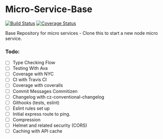 # Micro-Service-Base

[![Build Status](https://travis-ci.org/JustinDFuller/Micro-Service-Base.svg?branch=master)](https://travis-ci.org/JustinDFuller/Micro-Service-Base)
[![Coverage Status](https://coveralls.io/repos/github/JustinDFuller/Micro-Service-Base/badge.svg?branch=master)](https://coveralls.io/github/JustinDFuller/Micro-Service-Base?branch=master)

Base Repository for micro services - Clone this to start a new node micro service.

### Todo:

- [ ] Type Checking Flow
- [ ] Testing With Ava
- [ ] Coverage with NYC
- [ ] CI with Travis CI
- [ ] Coverage with coveralls
- [ ] Commit Messages Commitizen
- [ ] Changelog with cz-conventional-changelog
- [ ] Githooks (tests, eslint)
- [ ] Eslint rules set up
- [ ] Initial express route to ping.
- [ ] Compression
- [ ] Helmet and related security (CORS)
- [ ] Caching with API cache
